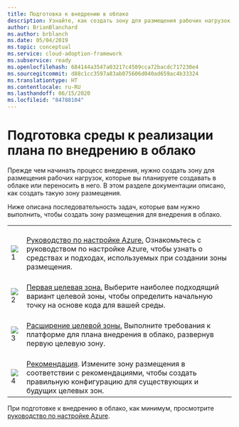 ```yaml
---
title: Подготовка к внедрению в облако
description: Узнайте, как создать зону для размещения рабочих нагрузок, которые вы планируете создавать в облаке или переносить в него.
author: BrianBlanchard
ms.author: brblanch
ms.date: 05/04/2019
ms.topic: conceptual
ms.service: cloud-adoption-framework
ms.subservice: ready
ms.openlocfilehash: 684144a3547a03217c4509cca72bacdc717230e4
ms.sourcegitcommit: d88c1cc3597a83ab075606d040ad659ac4b33324
ms.translationtype: HT
ms.contentlocale: ru-RU
ms.lasthandoff: 06/15/2020
ms.locfileid: "84788104"
---
```

# <a name="ensure-the-environment-is-prepared-for-the-cloud-adoption-plan"></a>Подготовка среды к реализации плана по внедрению в облако

Прежде чем начинать процесс внедрения, нужно создать зону для размещения рабочих нагрузок, которые вы планируете создавать в облаке или переносить в него. В этом разделе документации описано, как создать такую зону размещения.

Ниже описана последовательность задач, которые вам нужно выполнить, чтобы создать зону размещения для внедрения в облако.

<!-- docsTest:ignore images "_images">
<!-- markdownlint-disable MD033 -->

| | |
|---|---|
| <br> ![1](../_images/icons/1.png) | <br> [Руководство по настройке Azure.](./azure-setup-guide/index.md) Ознакомьтесь с руководством по настройке Azure, чтобы узнать о средствах и подходах, используемых при создании зоны размещения.                                |
| <br> ![2](../_images/icons/2.png) | <br> [Первая целевая зона.](./landing-zone/first-landing-zone.md) Выберите наиболее подходящий вариант целевой зоны, чтобы определить начальную точку на основе кода для вашей среды.                                |
| <br> ![3](../_images/icons/3.png) | <br> [Расширение целевой зоны.](./considerations/index.md) Выполните требования к платформе для плана внедрения в облако, развернув первую целевую зону.                                |
| <br> ![4](../_images/icons/4.png) | <br> [Рекомендация](./azure-best-practices/index.md). Измените зону размещения в соответствии с рекомендациями, чтобы создать правильную конфигурацию для существующих и будущих целевых зон.                        |

При подготовке к внедрению в облако, как минимум, просмотрите [руководство по настройке Azure](./azure-setup-guide/index.md).
